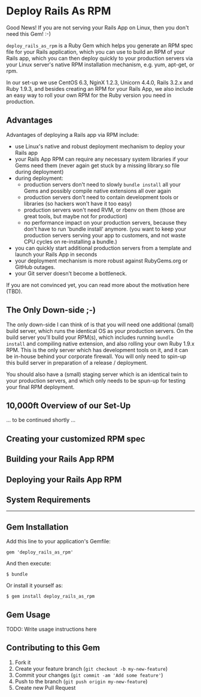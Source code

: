 # Deploy Rails As RPM

Good News! If you are not serving your Rails App on Linux, then you don't need this Gem! :-)

`deploy_rails_as_rpm` is a Ruby Gem which helps you generate an RPM spec file for your Rails application, which you can use to build an RPM of your Rails app, which you can then deploy quickly to your production servers via your Linux server's native RPM installation mechanism, e.g. yum, apt-get, or rpm.

In our set-up we use CentOS 6.3, NginX 1.2.3, Unicorn 4.4.0, Rails 3.2.x and Ruby 1.9.3, and besides creating an RPM for your Rails App, we also include an easy way to roll your own RPM for the Ruby version you need in production.

## Advantages

Advantages of deploying a Rails app via RPM include:

 * use Linux's native and robust deployment mechanism to deploy your Rails app
 * your Rails App RPM can require any necessary system libraries if your Gems need them
   (never again get stuck by a missing library.so file during deployment)
 * during deployment:
    * production servers don't need to slowly `bundle install` all your Gems and possibly compile native extensions all over again
    * production servers don't need to contain development tools or libraries (so hackers won't have it too easy)
    * production servers won't need RVM, or rbenv on them (those are great tools, but maybe not for production)
    * no performance impact on your production servers, because they don't have to run 'bundle install' anymore.
      (you want to keep your production servers serving your app to customers, and not waste CPU cycles on re-installing a bundle.)
 * you can quickly start additional production servers from a template and launch your Rails App in seconds
 * your deployment mechanism is more robust against RubyGems.org or GitHub outages.
 * your Git server doesn't become a bottleneck.

If you are not convinced yet, you can read more about the motivation here (TBD).

## The Only Down-side ;-)

The only down-side I can think of is that you will need one additional (small) build server, which runs the identical OS as your production servers. On the build server you'll build your RPM(s), which includes running `bundle install` and compiling native extension, and also rolling your own Ruby 1.9.x RPM. This is the only server which has development tools on it, and it can be in-house behind your corporate firewall. You will only need to spin-up this build server in preparation of a release / deployment.

You should also have a (small) staging server which is an identical twin to your production servers, and which only needs to be spun-up for testing your final RPM deployment.

## 10,000ft Overview of our Set-Up

... to be continued shortly ...

## Creating your customized RPM spec

## Building your Rails App RPM

## Deploying your Rails App RPM

## System Requirements



-------------------

## Gem Installation

Add this line to your application's Gemfile:

    gem 'deploy_rails_as_rpm'

And then execute:

    $ bundle

Or install it yourself as:

    $ gem install deploy_rails_as_rpm

## Gem Usage

TODO: Write usage instructions here

## Contributing to this Gem

1. Fork it
2. Create your feature branch (`git checkout -b my-new-feature`)
3. Commit your changes (`git commit -am 'Add some feature'`)
4. Push to the branch (`git push origin my-new-feature`)
5. Create new Pull Request
